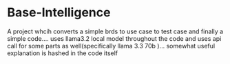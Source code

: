 # Base-Intelligence
A project whcih converts a simple brds to use case to test case and finally a simple code....
uses llama3.2 local model throughout the code and uses api call for some parts as well(specifically llama 3.3 70b )...
somewhat useful explanation is hashed in the code itself
